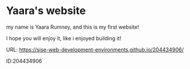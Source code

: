 # Yaara's website
my name is Yaara Rumney, and this is my first website!

I hope you will enjoy it, like i enjoyed building it!


URL: https://sise-web-development-environments.github.io/204434906/

ID:204434906
